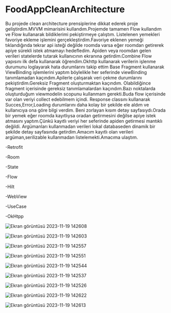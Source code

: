 # FoodAppCleanArchitecture
Bu projede clean architecture prensiplerine dikkat ederek proje geliştirdim.MVVM mimarisini kullandım.Projemde tamamen Flow kullandım ve Flow kullanarak bildiklerimi pekiştirmeye çalıştım.
Listelenen yemekleri favoriye ekleme işlemini gerçekleştirdim.Favoriye eklenen yemeği tıklandığında tekrar api isteği değilde roomda varsa eğer roomdan getirerek apiye sürekli istek atmamayı hedefledim.
Apiden veya roomdan gelen verileri statelerde tutarak kullanıcının ekranına getirdim.Combine Flow yapısını ilk defa kullanarak öğrendim.Okhttp kullanarak verilerin işlenme durumunu loglayarak hata durumlarını takip ettim
Base Fragment kullanarak ViewBinding işlemlerini yaptım böylelikle her seferinde viewBinding tanımlamadan kaçındım.Apilerle çalışarak veri çekme durumlarını pekiştirdim.Gereksiz Fragment oluşturmaktan kaçındım.
Olabildiğince fragment içerisinde gereksiz tanımlamalardan kaçındım.Bazı noktalarda oluşturduğum viewmodelin scopunu kullanmam gerekti.Buda flow içerisinde var olan veriyi collect edebilmem içindi.
Response classını kullanarak Succes,Error,Loading durumlarını daha kolay bir şekilde ele aldım ve kullanıcıya ona göre bilgi verdim.
Beni zorlayan kısım detay sayfasıydı.Orada bir yemek eğer roomda kayıtlıysa oradan getirmesini değilse apiye istek atmasını yaptım.Çünkü kayıtlı veriyi her seferinde apiden getirmesi mantıklı değildi.
Argümanları kullanmadan verileri lokal databaseden dinamik bir şekilde detay sayfasında getirdim.Amacım kayıtlı olan verileri argüman,serilizable kullanmadan listelemekti.Amacıma ulaştım.



-Retrofit


-Room


-State


-Flow


-Hilt


-WebView


-UseCase


-OkHtpp



![Ekran görüntüsü 2023-11-19 142608](https://github.com/Cntrk01/FoodAppCleanArchitecture/assets/98031686/39daa2db-ab30-4968-a20e-934a03313570)






![Ekran görüntüsü 2023-11-19 142603](https://github.com/Cntrk01/FoodAppCleanArchitecture/assets/98031686/91112cab-c3a9-4f2b-9055-46e24bee73f9)





![Ekran görüntüsü 2023-11-19 142557](https://github.com/Cntrk01/FoodAppCleanArchitecture/assets/98031686/0116b049-49ad-4157-a5ae-364bd06fd4e3)






![Ekran görüntüsü 2023-11-19 142551](https://github.com/Cntrk01/FoodAppCleanArchitecture/assets/98031686/1f902872-011f-424d-b236-89cfc46f7d36)






![Ekran görüntüsü 2023-11-19 142544](https://github.com/Cntrk01/FoodAppCleanArchitecture/assets/98031686/3a0ae0b0-c388-456f-89bd-533c5ac3da5e)






![Ekran görüntüsü 2023-11-19 142537](https://github.com/Cntrk01/FoodAppCleanArchitecture/assets/98031686/8485705a-6ad1-494e-bf82-4e4ecb5eda14)






![Ekran görüntüsü 2023-11-19 142526](https://github.com/Cntrk01/FoodAppCleanArchitecture/assets/98031686/6dee0417-08e6-4bfa-9e53-88a7e16b328e)








![Ekran görüntüsü 2023-11-19 142622](https://github.com/Cntrk01/FoodAppCleanArchitecture/assets/98031686/d1f5b97b-9980-4e14-9048-a6b259c4bdb4)








![Ekran görüntüsü 2023-11-19 142613](https://github.com/Cntrk01/FoodAppCleanArchitecture/assets/98031686/40b02480-ef17-468a-aacf-fedb4727533c)
